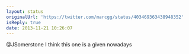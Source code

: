 ```yaml
---
layout: status
originalUrl: 'https://twitter.com/marcgg/status/403469363438948352'
isReply: true
date: 2013-11-21 10:26:07
---
```


@JSomerstone I think this one is a given nowadays
